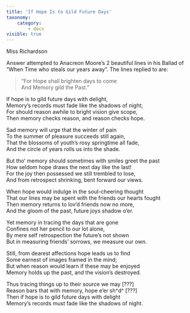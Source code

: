 ```yaml
---
title: 'If Hope Is to Gild Future Days'
taxonomy:
    category:
        - docs
visible: true
---
```


<div class="author">Miss Richardson</div>

Answer attempted to Anacreon Moore’s 2 beautiful lines in his Ballad of “When Time who steals our years away”. The lines replied to are:

> “For Hope shall brighten days to come  
> And Memory gild the Past.”

If hope is to gild future days with delight,  
Memory’s records must fade like the shadows of night;  
For should reason awhile to bright vision give scope,  
Then memory checks reason, and reason checks hope.  

Sad memory will urge that the winter of pain  
To the summer of pleasure succeeds still again,  
That the blossoms of youth’s rosy springtime all fade,  
And the circle of years rolls us into the shade.

But tho’ memory should sometimes with smiles greet the past  
How seldom hope draws the next day like the last!  
For the joy then possessed we still trembled to lose,  
And from retrospect shrinking, bent forward our views.

When hope would indulge in the soul-cheering thought  
That our lines may be spent with the friends our hearts fought  
Then memory returns to lov’d friends now no more,  
And the gloom of the past, future joys shadow o’er.

Yet memory in tracing the days that are gone  
Confines not her pencil to our lot alone,  
By mere self retrospection the future’s not shown  
But in measuring friends’ sorrows, we measure our own.

Still, from dearest affections hope leads us to find  
Some earnest of images framed in the mind;  
But when reason would learn if these may be enjoyed  
Memory holds up the past, and the vision’s destroyed.

Thus tracing things up to their source we may <span data-tippy="illegible" class="red">[???]</span>  
Reason bars that with memory, hope e’er sh^d^ <span data-tippy="illegible" class="red">[???]</span>  
Then if hope is to gild future days with delight  
Memory’s records must fade like the shadows of night.